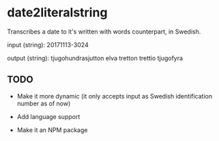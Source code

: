 # date2literalstring
Transcribes a date to it's written with words counterpart, in Swedish.

input (string): 20171113-3024

output (string): tjugohundrasjutton elva tretton trettio tjugofyra

## TODO

* Make it more dynamic (it only accepts input as Swedish identification number as of now)

* Add language support

* Make it an NPM package
